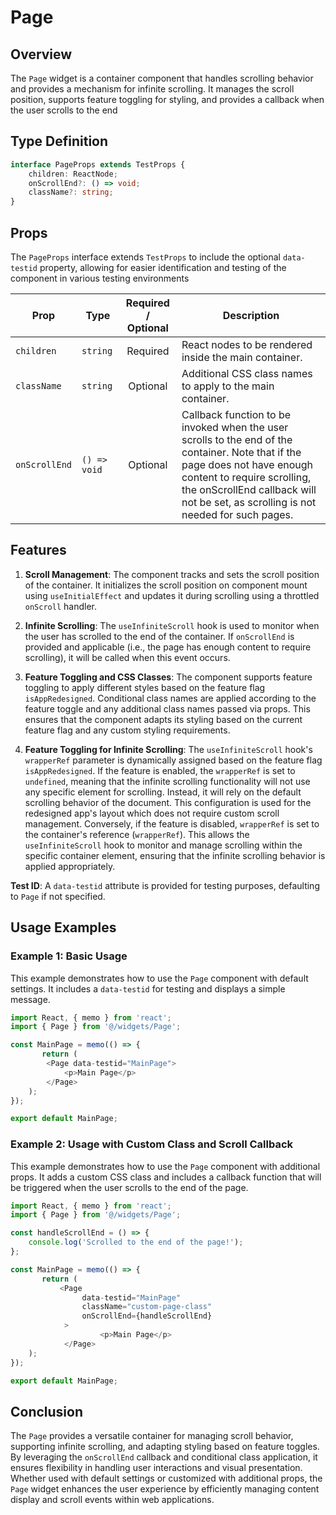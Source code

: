 # Page

## Overview
The `Page` widget is a container component that handles scrolling behavior and provides a mechanism for infinite scrolling. It manages the scroll position, supports feature toggling for styling, and provides a callback when the user scrolls to the end


##  Type Definition
```typescript
interface PageProps extends TestProps {
    children: ReactNode;
    onScrollEnd?: () => void;
    className?: string;
}
```

## Props
The `PageProps` interface extends `TestProps` to include the optional `data-testid` property, allowing for easier identification and testing of the component in various testing environments

| Prop         | Type                                        |          Required / Optional          | Description                                                                 |
|--------------|---------------------------------------------|:-------------------------------------:|-----------------------------------------------------------------------------|
| `children`  | `string`                                    |               Required                | React nodes to be rendered inside the main container.                          |
| `className`  | `string`                                    |               Optional                | Additional CSS class names to apply to the main container.                       |
| `onScrollEnd`    | `() => void` | Optional  | Callback function to be invoked when the user scrolls to the end of the container. Note that if the page does not have enough content to require scrolling, the onScrollEnd callback will not be set, as scrolling is not needed for such pages.|


## Features
1. **Scroll Management**: The component tracks and sets the scroll position of the container. It initializes the scroll position on component mount using `useInitialEffect` and updates it during scrolling using a throttled `onScroll` handler.

2. **Infinite Scrolling**: The `useInfiniteScroll` hook is used to monitor when the user has scrolled to the end of the container. If `onScrollEnd` is provided and applicable (i.e., the page has enough content to require scrolling), it will be called when this event occurs.

3.  **Feature Toggling and CSS Classes**: The component supports feature toggling to apply different styles based on the feature flag `isAppRedesigned`. Conditional class names are applied according to the feature toggle and any additional class names passed via props. This ensures that the component adapts its styling based on the current feature flag and any custom styling requirements.

4.  **Feature Toggling for Infinite Scrolling**: The `useInfiniteScroll` hook's `wrapperRef` parameter is dynamically assigned based on the feature flag `isAppRedesigned`. If the feature is enabled, the `wrapperRef` is set to `undefined`, meaning that the infinite scrolling functionality will not use any specific element for scrolling. Instead, it will rely on the default scrolling behavior of the document. This configuration is used for the redesigned app's layout which  does not require custom scroll management.
    Conversely, if the feature is disabled, `wrapperRef` is set to the container's reference (`wrapperRef`). This allows the `useInfiniteScroll` hook to monitor and manage scrolling within the specific container element, ensuring that the infinite scrolling behavior is applied appropriately.

**Test ID**: A `data-testid` attribute is provided for testing purposes, defaulting to `Page` if not specified.


## Usage Examples

### Example 1: Basic Usage
This example demonstrates how to use the `Page` component with default settings.
It includes a `data-testid` for testing and displays a simple message.
```typescript jsx
import React, { memo } from 'react';
import { Page } from '@/widgets/Page';

const MainPage = memo(() => {
       return (
        <Page data-testid="MainPage">
            <p>Main Page</p>
        </Page>
    );
});

export default MainPage;
```

### Example 2: Usage with Custom Class and Scroll Callback
This example demonstrates how to use the `Page` component with additional props. It adds a custom CSS class and includes a callback function that will be triggered when the user scrolls to the end of the page.
```typescript jsx
import React, { memo } from 'react';
import { Page } from '@/widgets/Page';

const handleScrollEnd = () => {
    console.log('Scrolled to the end of the page!');
};

const MainPage = memo(() => {
       return (
           <Page
                data-testid="MainPage"
                className="custom-page-class"  
                onScrollEnd={handleScrollEnd}  
            > 
                    <p>Main Page</p>
            </Page>
    );
});

export default MainPage;
```


## Conclusion
The `Page`  provides a versatile container for managing scroll behavior, supporting infinite scrolling, and adapting styling based on feature toggles.
By leveraging the `onScrollEnd` callback and conditional class application, it ensures flexibility in handling user interactions and visual presentation.
Whether used with default settings or customized with additional props, the `Page` widget enhances the user experience by efficiently managing content display and scroll events within web applications.
